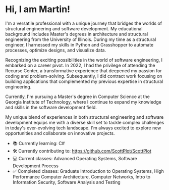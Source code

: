 # Hi, I am Martin!
I'm a versatile professional with a unique journey that bridges the worlds of structural engineering and software development. My educational background includes Master's degrees in architecture and structural engineering from the University of Illinois. During my time as a structural engineer, I harnessed my skills in Python and Grasshopper to automate processes, optimize designs, and visualize data.

Recognizing the exciting possibilities in the world of software engineering, I embarked on a career pivot. In 2022, I had the privilege of attending the Recurse Center, a transformative experience that deepened my passion for coding and problem-solving. Subsequently, I did contract work focusing on building applications that complemented my previous expertise in structural engineering.

Currently, I'm pursuing a Master's degree in Computer Science at the Georgia Institute of Technology, where I continue to expand my knowledge and skills in the software development field.

My unique blend of experiences in both structural engineering and software development equips me with a diverse skill set to tackle complex challenges in today's ever-evolving tech landscape. I'm always excited to explore new opportunities and collaborate on innovative projects.

- 📚 Currently learning: C#
- 🛠️ Currently contributing to: https://github.com/ScottPlot/ScottPlot
- 💻 Current classes: Advanced Operating Systems, Software Development Process
- ✅ Completed classes: Graduate Introduction to Operating Systems, High Performance Computer Architecture, Computer Networks, Intro to Information Security, Software Analysis and Testing
